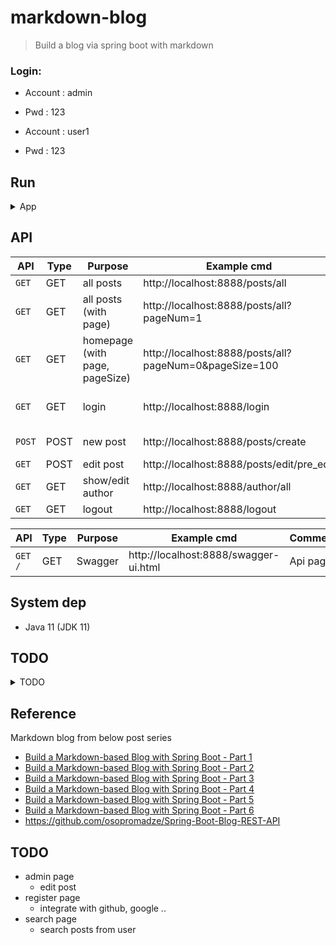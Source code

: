 # markdown-blog
> Build a blog via spring boot with markdown

### Login:

- Account : admin
- Pwd : 123

- Account : user1
- Pwd : 123

## Run

<details>
<summary>App</summary>

```bash

#---------------------------
# Mysql (optional)
#---------------------------

# Mysql
Mysql DB : blog_db
DDL : /sql

#---------------------------
# Run app
#---------------------------

# build
mvn package

# run
java -jar <built_jar>
```
</details>
  

## API
| API      | Type | Purpose                         | Example cmd                                            | Comment                        |
|----------|------|---------------------------------|--------------------------------------------------------|--------------------------------|
| `GET`  | GET  | all posts                       | http://localhost:8888/posts/all                        | home page                      |
| `GET`  | GET  | all posts (with page)           | http://localhost:8888/posts/all?pageNum=1              | home page (with page)          |
| `GET`  | GET  | homepage  (with page, pageSize) | http://localhost:8888/posts/all?pageNum=0&pageSize=100 | home page (with page, size)    |
| `GET`  | GET  | login                           | http://localhost:8888/login                            | login (accout:admin, pwd: 123) |
| `POST` | POST | new post                        | http://localhost:8888/posts/create                     | create new post                |
| `GET`  | POST | edit post                       | http://localhost:8888/posts/edit/pre_edit              | edit post                      |
| `GET`  | GET  | show/edit author                | http://localhost:8888/author/all                       | show/edit author               |
| `GET`  | GET  | logout                          | http://localhost:8888/logout                           | logout                         |

| API | Type | Purpose | Example cmd | Comment|
| ----- | -------- | ---- | ----- | ---- |
| `GET /` | GET |Swagger | 	http://localhost:8888/swagger-ui.html |Api page|


## System dep
- Java 11 (JDK 11)


## TODO

<details>
<summary>TODO</summary>

1. paging
2. admin page (modify blogs ...)
3. filter blog
4. timeline
5. fix load history post
6. logout
7. 404, 500 ... html

</details>

## Reference
Markdown blog from below post series
- [Build a Markdown-based Blog with Spring Boot - Part 1](https://www.roshanadhikary.com.np/2021/05/build-a-markdown-based-blog-with-spring-boot-part-1.html)
- [Build a Markdown-based Blog with Spring Boot - Part 2](https://www.roshanadhikary.com.np/2021/05/build-a-markdown-based-blog-with-spring-boot-part-2.html)
- [Build a Markdown-based Blog with Spring Boot - Part 3](https://www.roshanadhikary.com.np/2021/05/build-a-markdown-based-blog-with-spring-boot-part-3.html)
- [Build a Markdown-based Blog with Spring Boot - Part 4](https://www.roshanadhikary.com.np/2021/05/build-a-markdown-based-blog-with-spring-boot-part-4.html)
- [Build a Markdown-based Blog with Spring Boot - Part 5](https://www.roshanadhikary.com.np/2021/07/build-a-markdown-based-blog-with-spring-boot-part-5.html)
- [Build a Markdown-based Blog with Spring Boot - Part 6](https://www.roshanadhikary.com.np/2021/07/build-a-markdown-based-blog-with-spring-boot-part-6.html)
- https://github.com/osopromadze/Spring-Boot-Blog-REST-API

## TODO
- admin page
  - edit post
- register page
  - integrate with github, google ..
- search page
  - search posts from user
